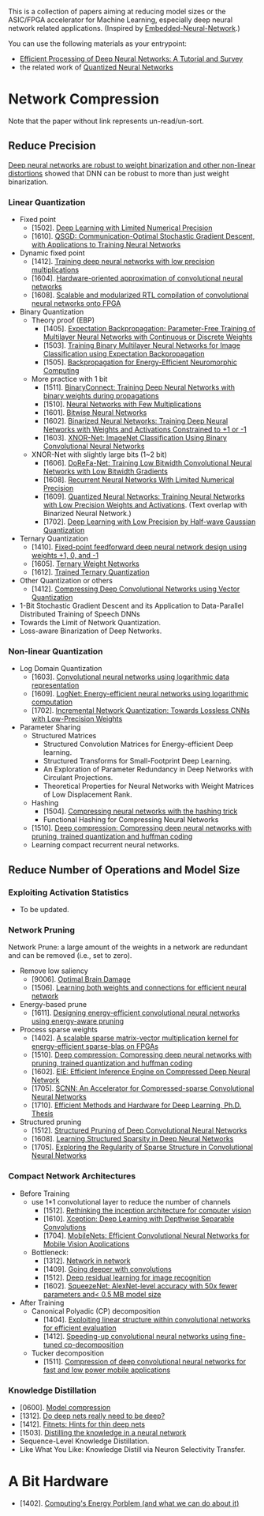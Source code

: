 This is a collection of papers aiming at reducing model sizes or the ASIC/FPGA accelerator for Machine Learning, especially deep neural network related applications. (Inspired by [Embedded-Neural-Network](https://github.com/ZhishengWang/Embedded-Neural-Network).)

You can use the following materials as your entrypoint:
* [Efficient Processing of Deep Neural Networks: A Tutorial and Survey](https://arxiv.org/abs/1703.09039)
* the related work of [Quantized Neural Networks](https://arxiv.org/abs/1609.07061)


# Network Compression
Note that the paper without link represents un-read/un-sort.
## Reduce Precision
[Deep neural networks are robust to weight binarization and other non-linear distortions](https://arxiv.org/abs/1606.01981) showed that DNN can be robust to more than just weight binarization.


### Linear Quantization
* Fixed point
    * [1502]. [Deep Learning with Limited Numerical Precision](https://arxiv.org/abs/1502.02551)
    * [1610]. [QSGD: Communication-Optimal Stochastic Gradient Descent, with Applications to Training Neural Networks](https://arxiv.org/abs/1610.02132)
* Dynamic fixed point
    * [1412]. [Training deep neural networks with low precision multiplications](https://arxiv.org/abs/1412.7024)
    * [1604]. [Hardware-oriented approximation of convolutional neural networks](https://arxiv.org/abs/1604.03168)
    * [1608]. [Scalable and modularized RTL compilation of convolutional neural networks onto FPGA](http://ieeexplore.ieee.org/document/7577356/)
* Binary Quantization
    * Theory proof (EBP)
        * [1405]. [Expectation Backpropagation: Parameter-Free Training of Multilayer Neural Networks with Continuous or Discrete Weights](https://papers.nips.cc/paper/5269-expectation-backpropagation-parameter-free-training-of-multilayer-neural-networks-with-continuous-or-discrete-weights.pdf)
        * [1503]. [Training Binary Multilayer Neural Networks for Image Classification using Expectation Backpropagation](https://arxiv.org/abs/1503.03562)
        * [1505]. [Backpropagation for Energy-Efficient Neuromorphic Computing](https://papers.nips.cc/paper/5862-backpropagation-for-energy-efficient-neuromorphic-computing)
    * More practice with 1 bit
        * [1511]. [BinaryConnect: Training Deep Neural Networks with binary weights during propagations](https://arxiv.org/abs/1511.00363)
        * [1510]. [Neural Networks with Few Multiplications](https://arxiv.org/abs/1510.03009)
        * [1601]. [Bitwise Neural Networks](https://arxiv.org/abs/1601.06071)
        * [1602]. [Binarized Neural Networks: Training Deep Neural Networks with Weights and Activations Constrained to +1 or -1](https://arxiv.org/abs/1602.02830)
        * [1603]. [XNOR-Net: ImageNet Classification Using Binary Convolutional Neural Networks](https://arxiv.org/abs/1603.05279)
    * XNOR-Net with slightly large bits (1~2 bit)
        * [1606]. [DoReFa-Net: Training Low Bitwidth Convolutional Neural Networks with Low Bitwidth Gradients](https://arxiv.org/abs/1606.06160)
        * [1608]. [Recurrent Neural Networks With Limited Numerical Precision](https://arxiv.org/abs/1608.06902)
        * [1609]. [Quantized Neural Networks: Training Neural Networks with Low Precision Weights and Activations](https://arxiv.org/abs/1609.07061). (Text overlap with Binarized Neural Network.)
        * [1702]. [Deep Learning with Low Precision by Half-wave Gaussian Quantization](https://arxiv.org/abs/1702.00953)
* Ternary Quantization
    * [1410]. [Fixed-point feedforward deep neural network design using weights +1, 0, and -1](http://ieeexplore.ieee.org/document/6986082/)
    * [1605]. [Ternary Weight Networks](https://arxiv.org/abs/1605.04711)
    * [1612]. [Trained Ternary Quantization](https://arxiv.org/abs/1612.01064)
* Other Quantization or others
    * [1412]. [Compressing Deep Convolutional Networks using Vector Quantization](https://arxiv.org/abs/1412.6115)
* 1-Bit Stochastic Gradient Descent and its Application to Data-Parallel Distributed Training of Speech DNNs
* Towards the Limit of Network Quantization.
* Loss-aware Binarization of Deep Networks.


### Non-linear Quantization
* Log Domain Quantization
    * [1603]. [Convolutional neural networks using logarithmic data representation](https://arxiv.org/abs/1603.01025)
    * [1609]. [LogNet: Energy-efficient neural networks using logarithmic computation](http://ieeexplore.ieee.org/stamp/stamp.jsp?arnumber=7953288)
    * [1702]. [Incremental Network Quantization: Towards Lossless CNNs with Low-Precision Weights](https://arxiv.org/abs/1702.03044)
* Parameter Sharing
    * Structured Matrices
        * Structured Convolution Matrices for Energy-efficient Deep learning.
        * Structured Transforms for Small-Footprint Deep Learning.
        * An Exploration of Parameter Redundancy in Deep Networks with Circulant Projections.
        * Theoretical Properties for Neural Networks with Weight Matrices of Low Displacement Rank.
    * Hashing
        * [1504]. [Compressing neural networks with the hashing trick](https://arxiv.org/abs/1504.04788)
        * Functional Hashing for Compressing Neural Networks
    * [1510]. [Deep compression: Compressing deep neural networks with pruning, trained quantization and huffman coding](https://arxiv.org/abs/1510.00149)
    * Learning compact recurrent neural networks.


## Reduce Number of Operations and Model Size
### Exploiting Activation Statistics
* To be updated.


### Network Pruning
Network Prune: a large amount of the weights in a network are redundant and can be removed (i.e., set to zero).

* Remove low saliency
    * [9006]. [Optimal Brain Damage](http://yann.lecun.com/exdb/publis/pdf/lecun-90b.pdf)
    * [1506]. [Learning both weights and connections for efficient neural network](https://arxiv.org/abs/1506.02626)
* Energy-based prune
    * [1611]. [Designing energy-efficient convolutional neural networks using energy-aware pruning](https://arxiv.org/abs/1611.05128)
* Process sparse weights
    * [1402]. [A scalable sparse matrix-vector multiplication kernel for energy-efficient sparse-blas on FPGAs](https://dl.acm.org/citation.cfm?id=2554785)
    * [1510]. [Deep compression: Compressing deep neural networks with pruning, trained quantization and huffman coding](https://arxiv.org/abs/1510.00149)
    * [1602]. [EIE: Efficient Inference Engine on Compressed Deep Neural Network](https://arxiv.org/abs/1602.01528)
    * [1705]. [SCNN: An Accelerator for Compressed-sparse Convolutional Neural Networks](https://arxiv.org/abs/1708.04485)
    * [1710]. [Efficient Methods and Hardware for Deep Learning, Ph.D. Thesis](https://purl.stanford.edu/qf934gh3708)
* Structured pruning
    * [1512]. [Structured Pruning of Deep Convolutional Neural Networks](https://arxiv.org/abs/1512.08571)
    * [1608]. [Learning Structured Sparsity in Deep Neural Networks](https://arxiv.org/abs/1608.03665)
    * [1705]. [Exploring the Regularity of Sparse Structure in Convolutional Neural Networks](https://arxiv.org/abs/1705.08922)


### Compact Network Architectures
* Before Training
    * use 1*1 convolutional layer to reduce the number of channels
        * [1512]. [Rethinking the inception architecture for computer vision](https://arxiv.org/abs/1512.00567)
        * [1610]. [Xception: Deep Learning with Depthwise Separable Convolutions](https://arxiv.org/abs/1610.02357)
        * [1704]. [MobileNets: Efficient Convolutional Neural Networks for Mobile Vision Applications](https://arxiv.org/abs/1704.04861)
    * Bottleneck:
        * [1312]. [Network in network](https://arxiv.org/abs/1312.4400)
        * [1409]. [Going deeper with convolutions](https://arxiv.org/abs/1409.4842)
        * [1512]. [Deep residual learning for image recognition](https://arxiv.org/abs/1512.03385)
        * [1602]. [SqueezeNet: AlexNet-level accuracy with 50x fewer parameters and< 0.5 MB model size](https://arxiv.org/abs/1602.07360)
* After Training
    * Canonical Polyadic (CP) decomposition
        * [1404]. [Exploiting linear structure within convolutional networks for efficient evaluation](https://arxiv.org/abs/1404.0736)
        * [1412]. [Speeding-up convolutional neural networks using fine-tuned cp-decomposition](https://arxiv.org/abs/1412.6553)
    * Tucker decomposition
        * [1511]. [Compression of deep convolutional neural networks for fast and low power mobile applications](https://arxiv.org/abs/1511.06530)


### Knowledge Distillation
* [0600]. [Model compression](https://www.cs.cornell.edu/~caruana/compression.kdd06.pdf)
* [1312]. [Do deep nets really need to be deep?](https://arxiv.org/abs/1312.6184)
* [1412]. [Fitnets: Hints for thin deep nets](https://arxiv.org/abs/1412.6550)
* [1503]. [Distilling the knowledge in a neural network](https://arxiv.org/abs/1503.02531)
* Sequence-Level Knowledge Distillation.
* Like What You Like: Knowledge Distill via Neuron Selectivity Transfer.


# A Bit Hardware
* [1402]. [Computing's Energy Porblem (and what we can do about it)](http://ieeexplore.ieee.org/document/6757323/)
